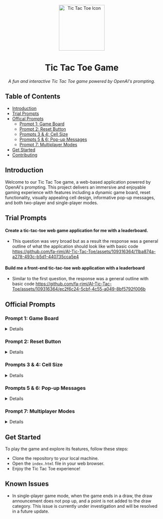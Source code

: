 <!-- Tic Tac Toe Game with OpenAI Prompting -->

<!-- Project Title -->
<p align="center">
  <img src="tic-tac-toe-icon.png" alt="Tic Tac Toe Icon" width="150">
</p>

<h1 align="center">Tic Tac Toe Game</h1>

<p align="center">
  <em>A fun and interactive Tic Tac Toe game powered by OpenAI's prompting.</em>
</p>

<!-- Table of Contents -->
## Table of Contents
- [Introduction](#introduction)
- [Trial Prompts](#trial)
- [Offical Prompts](#prompts)
  - [Prompt 1: Game Board](#prompt-1-game-board)
  - [Prompt 2: Reset Button](#prompt-2-reset-button)
  - [Prompts 3 & 4: Cell Size](#prompts-3--4-cell-size)
  - [Prompts 5 & 6: Pop-up Messages](#prompts-5--6-pop-up-messages)
  - [Prompt 7: Multiplayer Modes](#prompt-7-multiplayer-modes)
- [Get Started](#get-started)
- [Contributing](#contributing)

<!-- Introduction -->

## Introduction

Welcome to our Tic Tac Toe game, a web-based application powered by OpenAI's prompting. This project delivers an immersive and enjoyable gaming experience with features including a dynamic game board, reset functionality, visually appealing cell design, informative pop-up messages, and both two-player and single-player modes.

## Trial Prompts
#### Create a tic-tac-toe web game application for me with a leaderboard.
- This question was very broad but as a result the response was a general outline of what the application should look like with basic code
  https://github.com/fa-rimi/AI-Tic-Tac-Toe/assets/109316364/11ba874a-a278-493c-b5d1-440735cca5e4

#### Build me a front-end tic-tac-toe web application with a leaderboard
- Similar to the first question, the response was a general outline with basic code
  https://github.com/fa-rimi/AI-Tic-Tac-Toe/assets/109316364/ec2f6c24-5cbf-4c55-a049-8bf5792f006b

<!-- Prompts -->
## Official Prompts

### Prompt 1: Game Board
<details>
<summary>Details</summary>

> Build a tic tac toe web application using HTML, CSS, and Javascript. It will have the following: 
> **Game Board:**
> - Responsive and dynamic 3x3 grid with gray backgrounds for cells and black grid lines.
> - Centered on the screen using a flexbox layout.
>
> **Player Mechanics:**
> - Two players, X and O, take turns making moves by clicking on empty cells.
> - Winning conditions:
>   - Three in a row horizontally.
>   - Three in a row vertically.
>   - Three in a row diagonally from top-left to bottom-right.
>   - Three in a row diagonally from top-right to bottom-left.
> - Automatic win-check after each move.
> - Draw detection when the board is full and no winner is declared.
>
> **Leaderboard:**
> - Located above the game board.
> - Displays wins for each player in the format: "X - # || O - #".
>
> - Separate the game into HTML, CSS, and JavaScript files following the Separation of Concerns (SoC) principle.
>
> - https://github.com/fa-rimi/AI-Tic-Tac-Toe/assets/109316364/1f80b64b-06e9-46da-bffd-fdd7b0423ee2

</details>

### Prompt 2: Reset Button
<details>
<summary>Details</summary>

> Add a button to reset the game.
</details>

### Prompts 3 & 4: Cell Size
<details>
<summary>Details</summary>

> Ensure cells have fixed height and width, maintaining their size when marked.
</details>

### Prompts 5 & 6: Pop-up Messages
<details>
<summary>Details</summary>

> Display a pop-up message in the browser when a player wins or when there is a draw.
</details>

### Prompt 7: Multiplayer Modes
<details>
<summary>Details</summary>

> In addition to the current code, can you add two game modes as follows:
> #### Option 1: Two-Player Mode
> - Two players can compete, one as X and the other as O.
> - Track wins on a leaderboard.
> - Continue playing indefinitely unless choosing to switch to Option 2.
> - In the case of a draw, award one point to the 'Draw' category on the leaderboard.
>
> #### Option 2: Single-Player Mode
> - Players can choose this mode to compete against the computer.
> - The leaderboard displays wins for the player and the computer.
> - The computer makes random moves after the player.
> - One point is awarded for achieving three in a row before the computer or vice versa.
> - In the case of a draw, one point is awarded to the 'Draw' category on the leaderboard.
> - A pop-up message indicates the winner or a draw.

</details>

<!-- Get Started -->
## Get Started

To play the game and explore its features, follow these steps:
- Clone the repository to your local machine.
- Open the `index.html` file in your web browser.
- Enjoy the Tic Tac Toe experience!

<!-- Known Issues -->
## Known Issues

- In single-player game mode, when the game ends in a draw, the draw announcement does not pop up, and a point is not added to the draw category. This issue is currently under investigation and will be resolved in a future update.




</markdown>
